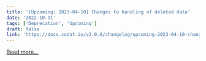 ```yaml
---
title: '[Upcoming: 2023-04-10] Changes to handling of deleted data'
date: '2022-10-31'
tags: ['Deprecation', 'Upcoming']
draft: false
link: 'https://docs.codat.io/v2.0.0/changelog/upcoming-2023-04-10-changes-to-handling-of-deleted-data'
---
```


[Read more...](https://docs.codat.io/v2.0.0/changelog/upcoming-2023-04-10-changes-to-handling-of-deleted-data)
